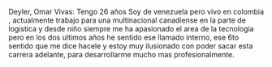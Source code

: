 Deyler, Omar Vivas: Tengo 26 años Soy de venezuela pero vivo en colombia , actualmente trabajo para una multinacional canadiense en la parte de logistica y desde niño siempre me ha apasionado el area de la tecnologia pero en los dos ultimos años he sentido ese llamado interno, ese 6to sentido que me dice hacele y estoy muy ilusionado con poder sacar esta carrera adelante, para desarrollarme mucho mas profesionalmente.